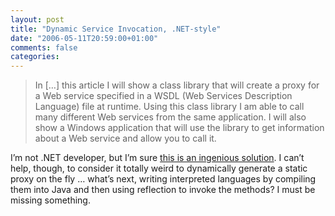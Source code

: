```yaml
---
layout: post
title: "Dynamic Service Invocation, .NET-style"
date: "2006-05-11T20:59:00+01:00"
comments: false
categories: 
---
```


<blockquote>
<p>In [&#8230;] this article I will show a class library that will create a proxy for a Web service specified in a WSDL (Web Services Description Language) file at runtime. Using this class library I am able to call many different Web services from the same application. I will also show a Windows application that will use the library to get information about a Web service and allow you to call it.</p>
</blockquote>

<p>I&#8217;m not .NET developer, but I&#8217;m sure <a href="http://msdn.microsoft.com/webservices/default.aspx?pull=/library/en-us/dnvs05/html/CallWebServ.asp">this is an ingenious solution</a>. I can&#8217;t help, though, to consider it totally weird to dynamically generate a static proxy on the fly &#8230; what&#8217;s next, writing interpreted languages by compiling them into Java and then using reflection to invoke the methods? I must be missing something.</p>


